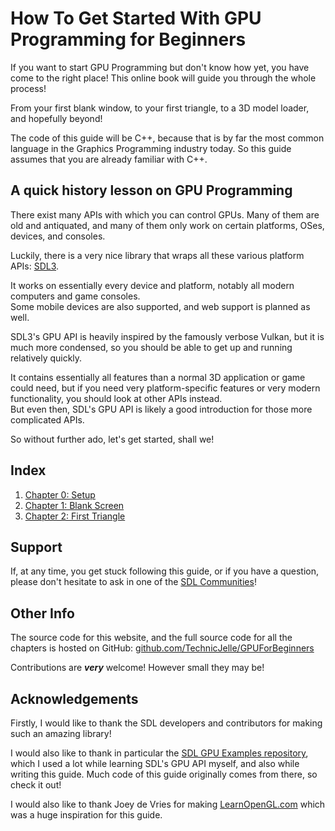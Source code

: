 # How To Get Started With GPU Programming for Beginners

If you want to start GPU Programming but don't know how yet, you have come to the right place!
This online book will guide you through the whole process!

From your first blank window, to your first triangle, to a 3D model loader, and hopefully beyond!

The code of this guide will be C++, because that is by far the most common language
in the Graphics Programming industry today.
So this guide assumes that you are already familiar with C++.

## A quick history lesson on GPU Programming

There exist many APIs with which you can control GPUs.
Many of them are old and antiquated,
and many of them only work on certain platforms, OSes, devices, and consoles.

Luckily, there is a very nice library that wraps all these various platform APIs: [SDL3](https://www.libsdl.org/).

It works on essentially every device and platform, notably all modern computers and game consoles.  
Some mobile devices are also supported, and web support is planned as well.

SDL3's GPU API is heavily inspired by the famously verbose Vulkan, but it is much more condensed,
so you should be able to get up and running relatively quickly.

It contains essentially all features than a normal 3D application or game could need,
but if you need very platform-specific features or very modern functionality, you should look at other APIs instead.  
But even then, SDL's GPU API is likely a good introduction for those more complicated APIs.

So without further ado, let's get started, shall we!

## Index

1. [Chapter 0: Setup](chapter00/README.md)
2. [Chapter 1: Blank Screen](chapter01/README.md)
3. [Chapter 2: First Triangle](chapter02/README.md)

## Support

If, at any time, you get stuck following this guide, or if you have a question,
please don't hesitate to ask in one of the [SDL Communities](https://wiki.libsdl.org/SDL3/FAQCommunities)!

## Other Info

The source code for this website, and the full source code for all the chapters is hosted on GitHub:
[github.com/TechnicJelle/GPUForBeginners](https://github.com/TechnicJelle/GPUForBeginners)

Contributions are ***very*** welcome! However small they may be!

## Acknowledgements

Firstly, I would like to thank the SDL developers and contributors for making such an amazing library!

I would also like to thank in particular the
[SDL GPU Examples repository](https://github.com/TheSpydog/SDL_gpu_examples),
which I used a lot while learning SDL's GPU API myself,
and also while writing this guide. Much code of this guide originally comes from there, so check it out!

I would also like to thank Joey de Vries for making [LearnOpenGL.com](https://learnopengl.com/)
which was a huge inspiration for this guide.
